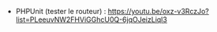 - PHPUnit (tester le routeur) : https://youtu.be/oxz-v3RczJo?list=PLeeuvNW2FHViGGhcU0Q-6jqOJeizLiql3